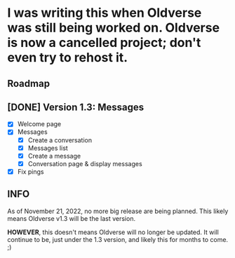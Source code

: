 # I was writing this when Oldverse was still being worked on. Oldverse is now a cancelled project; don't even try to rehost it.
## Roadmap
## [DONE] Version 1.3: Messages
- [x] Welcome page
- [x] Messages
    - [x] Create a conversation
    - [x] Messages list
    - [x] Create a message
    - [x] Conversation page & display messages
- [x] Fix pings

## INFO
As of November 21, 2022, no more big release are being planned. This likely means Oldverse v1.3 will be the last version.

**HOWEVER**, this doesn't means Oldverse will no longer be updated. It will continue to be, just under the 1.3 version, and likely this for months to come. ;)
